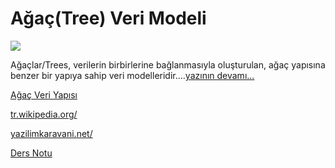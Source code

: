 # Ağaç(Tree) Veri Modeli

![](https://scerenavci.files.wordpress.com/2016/11/trees11.png)


Ağaçlar/Trees, verilerin birbirlerine bağlanmasıyla oluşturulan, ağaç yapısına benzer bir yapıya sahip veri modelleridir....[yazının devamı...](http://www.cerenavci.com/veri-yapilari-agaclar/)

[Ağaç Veri Yapısı](https://nerdbook.wordpress.com/2018/03/28/agac-veri-yapisi/)

[tr.wikipedia.org/](https://tr.wikipedia.org/wiki/A%C4%9Fa%C3%A7_(veri_yap%C4%B1s%C4%B1))

[yazilimkaravani.net/](https://yazilimkaravani.net/agac-veri-yapisi/)

[Ders Notu](https://docplayer.biz.tr/46826436-Veri-modelleri-agac-veri-modeli-agac-veri-modeli.html)
